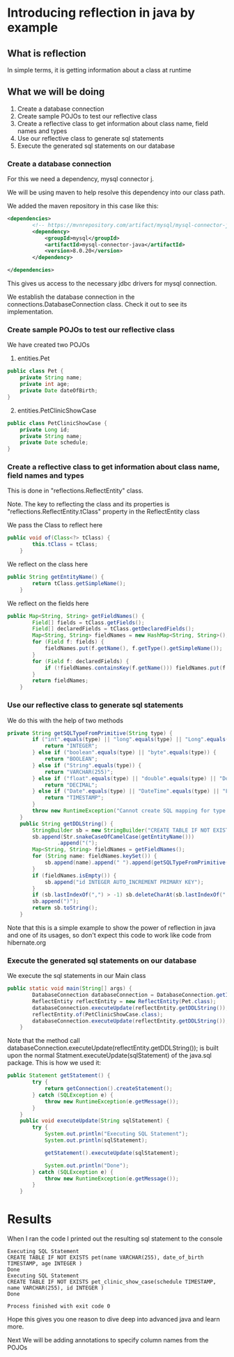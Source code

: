 # Introducing reflection in java by example

## What is reflection

In simple terms, it is getting information about a class at runtime

## What we will be doing

1. Create a database connection
2. Create sample POJOs to test our reflective class
3. Create a reflective class to get information about class name, field names and types
4. Use our reflective class to generate sql statements
5. Execute the generated sql statements on our database

### Create a database connection

For this we need a dependency, mysql connector j.

We will be using maven to help resolve this dependency into our class path.

We added the maven repository in this case like this:
```xml
<dependencies>
        <!-- https://mvnrepository.com/artifact/mysql/mysql-connector-java -->
        <dependency>
            <groupId>mysql</groupId>
            <artifactId>mysql-connector-java</artifactId>
            <version>8.0.20</version>
        </dependency>

</dependencies>
```
This gives us access to the necessary jdbc drivers for mysql connection.

We establish the database connection in the connections.DatabaseConnection class. Check it out to see its implementation.

### Create sample POJOs to test our reflective class

We have created two POJOs

1. entities.Pet
```java
public class Pet {
    private String name;
    private int age;
    private Date dateOfBirth;
}
```
2. entities.PetClinicShowCase
```java
public class PetClinicShowCase {
    private Long id;
    private String name;
    private Date schedule;
}
```

### Create a reflective class to get information about class name, field names and types

This is done in "reflections.ReflectEntity" class.

Note. The key to reflecting the class and its properties is "reflections.ReflectEntity.tClass" property in the ReflectEntity class

We pass the Class to reflect here
```java
public void of(Class<?> tClass) {
        this.tClass = tClass;
    }
```
We reflect on the class here

```java
public String getEntityName() {
        return tClass.getSimpleName();
    }
```
We reflect on the fields here

```java
public Map<String, String> getFieldNames() {
        Field[] fields = tClass.getFields();
        Field[] declaredFields = tClass.getDeclaredFields();
        Map<String, String> fieldNames = new HashMap<String, String>();
        for (Field f: fields) {
            fieldNames.put(f.getName(), f.getType().getSimpleName());
        }
        for (Field f: declaredFields) {
            if (!fieldNames.containsKey(f.getName())) fieldNames.put(f.getName(), f.getType().getSimpleName());
        }
        return fieldNames;
    }
```
### Use our reflective class to generate sql statements

We do this with the help of two methods
```java
private String getSQLTypeFromPrimitive(String type) {
        if ("int".equals(type) || "long".equals(type) || "Long".equals(type) || "Integer".equals(type) || "short".equals(type)) {
            return "INTEGER";
        } else if ("boolean".equals(type) || "byte".equals(type)) {
            return "BOOLEAN";
        } else if ("String".equals(type)) {
            return "VARCHAR(255)";
        } else if ("float".equals(type) || "double".equals(type) || "Double".equals(type)) {
            return "DECIMAL";
        } else if ("Date".equals(type) || "DateTime".equals(type) || "LocalDateTime".equals(type) || "LocalDate".equals(type)) {
            return "TIMESTAMP";
        }
        throw new RuntimeException("Cannot create SQL mapping for type: " + type);
    }
    public String getDDLString() {
        StringBuilder sb = new StringBuilder("CREATE TABLE IF NOT EXISTS ");
        sb.append(Str.snakeCaseOfCamelCase(getEntityName()))
                .append("(");
        Map<String, String> fieldNames = getFieldNames();
        for (String name: fieldNames.keySet()) {
            sb.append(name).append(" ").append(getSQLTypeFromPrimitive(fieldNames.get(name))).append(", ");
        }
        if (fieldNames.isEmpty()) {
            sb.append("id INTEGER AUTO_INCREMENT PRIMARY KEY");
        }
        if (sb.lastIndexOf(",") > -1) sb.deleteCharAt(sb.lastIndexOf(","));
        sb.append(")");
        return sb.toString();
    }
```

Note that this is a simple example to show the power of reflection in java and one of its usages, so don't expect this code to work like
 code from hibernate.org

### Execute the generated sql statements on our database

We execute the sql statements in our Main class
```java
public static void main(String[] args) {
        DatabaseConnection databaseConnection = DatabaseConnection.getInstance();
        ReflectEntity reflectEntity = new ReflectEntity(Pet.class);
        databaseConnection.executeUpdate(reflectEntity.getDDLString());
        reflectEntity.of(PetClinicShowCase.class);
        databaseConnection.executeUpdate(reflectEntity.getDDLString());
    }
```
Note that the method call databaseConnection.executeUpdate(reflectEntity.getDDLString()); is built upon the normal 
Statment.executeUpdate(sqlStatement) of the java.sql package. This is how we used it:

```java
public Statement getStatement() {
        try {
            return getConnection().createStatement();
        } catch (SQLException e) {
            throw new RuntimeException(e.getMessage());
        }
    }
    public void executeUpdate(String sqlStatement) {
        try {
            System.out.println("Executing SQL Statement");
            System.out.println(sqlStatement);

            getStatement().executeUpdate(sqlStatement);

            System.out.println("Done");
        } catch (SQLException e) {
            throw new RuntimeException(e.getMessage());
        }
    }
```

# Results
When I ran the code I printed out the resulting sql statement to the console
```
Executing SQL Statement
CREATE TABLE IF NOT EXISTS pet(name VARCHAR(255), date_of_birth TIMESTAMP, age INTEGER )
Done
Executing SQL Statement
CREATE TABLE IF NOT EXISTS pet_clinic_show_case(schedule TIMESTAMP, name VARCHAR(255), id INTEGER )
Done

Process finished with exit code 0
```

Hope this gives you one reason to dive deep into advanced java and learn more. 

Next We will be adding annotations to specify column names from the POJOs

